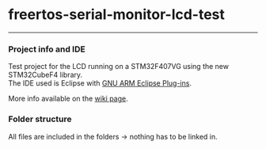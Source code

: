 # freertos-serial-monitor-lcd-test

***

### Project info and IDE

Test project for the LCD running on a STM32F407VG using the new STM32CubeF4 library.  
The IDE used is Eclipse with [GNU ARM Eclipse Plug-ins](http://gnuarmeclipse.livius.net/).

More info available on the [wiki page](https://github.com/hampussandberg/Serial-Monitor-Project/wiki/freertos-serial-monitor-lcd-test).

### Folder structure
All files are included in the folders -> nothing has to be linked in.
